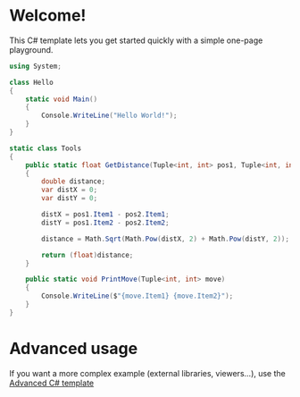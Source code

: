 # Welcome!

This C# template lets you get started quickly with a simple one-page playground.

```C# runnable
using System;

class Hello 
{
    static void Main() 
    {
        Console.WriteLine("Hello World!");
    }
}

static class Tools
{
    public static float GetDistance(Tuple<int, int> pos1, Tuple<int, int> pos2)
    {
        double distance;
        var distX = 0;
        var distY = 0;

        distX = pos1.Item1 - pos2.Item1;
        distY = pos1.Item2 - pos2.Item2;

        distance = Math.Sqrt(Math.Pow(distX, 2) + Math.Pow(distY, 2));

        return (float)distance;
    }

    public static void PrintMove(Tuple<int, int> move)
    {
        Console.WriteLine($"{move.Item1} {move.Item2}");
    }
}
```

# Advanced usage

If you want a more complex example (external libraries, viewers...), use the [Advanced C# template](https://tech.io/select-repo/386)

